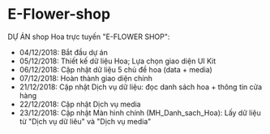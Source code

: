 # E-Flower-shop
DỰ ÁN shop Hoa trực tuyến "E-FLOWER SHOP":
- 04/12/2018: Bắt đầu dự án
- 05/12/2018: Thiết kế dữ liệu Hoa; Lựa chọn giao diện UI Kit
- 06/12/2018: Cập nhật dữ liệu 5 chủ đề hoa (data + media)
- 07/12/2018: Hoàn thành giao diện chính
- 21/12/2018: Cập nhật Dịch vụ dữ liệu: đọc danh sách hoa + thông tin cửa hàng
- 22/12/2018: Cập nhật Dịch vụ media
- 23/12/2018: Cập nhật Màn hình chính (MH_Danh_sach_Hoa): Lấy dữ liệu từ "Dịch vụ dữ liêu" và "Dịch vụ media" 

